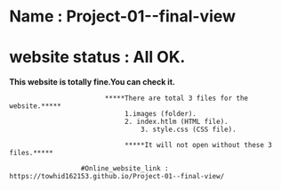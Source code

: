 # Name		 : Project-01--final-view
# website status : All OK.

**************************************************This website is totally fine.You can check it.**************************************************

					        *****There are total 3 files for the website.*****
							     1.images (folder).
							     2. index.htlm (HTML file).
		    		  			     3. style.css (CSS file).

	 			                 *****It will not open without these 3 files.*****

				      #Online_website_link : https://towhid162153.github.io/Project-01--final-view/
